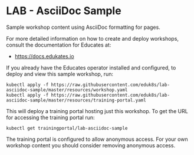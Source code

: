 LAB - AsciiDoc Sample
=====================

Sample workshop content using AsciiDoc formatting for pages.

For more detailed information on how to create and deploy workshops, consult
the documentation for Educates at:

* https://docs.edukates.io

If you already have the Educates operator installed and configured, to
deploy and view this sample workshop, run:

```
kubectl apply -f https://raw.githubusercontent.com/eduk8s/lab-asciidoc-sample/master/resources/workshop.yaml
kubectl apply -f https://raw.githubusercontent.com/eduk8s/lab-asciidoc-sample/master/resources/training-portal.yaml
```

This will deploy a training portal hosting just this workshop. To get the
URL for accessing the training portal run:

```
kubectl get trainingportal/lab-asciidoc-sample
```

The training portal is configured to allow anonymous access. For your own
workshop content you should consider removing anonymous access.
